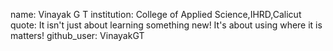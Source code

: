name: Vinayak G T
institution: College of Applied Science,IHRD,Calicut  
quote: It isn't just about learning something new! It's about using where it is matters!
github_user: VinayakGT
